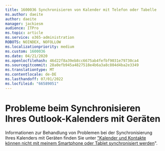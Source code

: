 ```yaml
---
title: 1600036 Synchronisieren von Kalender mit Telefon oder Tabelle
ms.author: daeite
author: daeite
manager: jackiesm
audience: ITPro
ms.topic: article
ms.service: o365-administration
ROBOTS: NOINDEX, NOFOLLOW
ms.localizationpriority: medium
ms.custom: 1600036
ms.date: 04/21/2020
ms.openlocfilehash: 46d22f8a39eb8cc6675ab4fefbf9031e79730ca4
ms.sourcegitcommit: 28a0efb945a4827518e4b6a3a8c804d4ba2e3349
ms.translationtype: MT
ms.contentlocale: de-DE
ms.lasthandoff: 07/01/2022
ms.locfileid: "66589051"
---
```

# <a name="issues-synchronizing-your-outlook-calendar-to-devices"></a>Probleme beim Synchronisieren Ihres Outlook-Kalenders mit Geräten

Informationen zur Behandlung von Problemen bei der Synchronisierung Ihres Kalenders mit Geräten finden Sie unter ["Kalender und Kontakte können nicht mit meinem Smartphone oder Tablet synchronisiert werden](https://support.microsoft.com/office/can-t-sync-calendar-and-contacts-with-my-phone-or-tablet-8479d764-b9f5-4fff-ba88-edd7c265df9f)".
  

